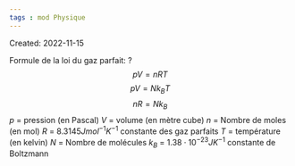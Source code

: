 ```yaml
---
tags : mod Physique
---
```

Created: 2022-11-15

Formule de la loi du gaz parfait:
?
$$pV=nRT$$
$$pV=Nk_{B}T$$
$$nR=Nk_{B}$$
$p$ = pression (en Pascal)
$V$ = volume (en mètre cube)
$n$ = Nombre de moles (en mol)
$R$ = $8.3145 Jmol^{-1}K^{-1}$ constante des gaz parfaits
$T$ = température (en kelvin)
$N$ = Nombre de molécules
$k_{B}$ = $1.38\cdot 10^{-23} JK^{-1}$ constante de Boltzmann
<!--SR:!2023-01-31,8,190-->